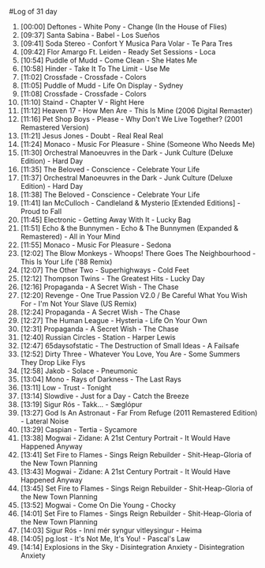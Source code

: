 #Log of 31 day

1. [00:00] Deftones - White Pony - Change (In the House of Flies)
1. [09:37] Santa Sabina - Babel - Los Sueños
1. [09:41] Soda Stereo - Confort Y Musica Para Volar - Te Para Tres
1. [09:42] Flor Amargo Ft. Leiden - Ready Set Sessions - Loca
1. [10:54] Puddle of Mudd - Come Clean - She Hates Me
1. [10:58] Hinder - Take It To The Limit - Use Me
1. [11:02] Crossfade - Crossfade - Colors
1. [11:05] Puddle of Mudd - Life On Display - Sydney
1. [11:08] Crossfade - Crossfade - Colors
1. [11:10] Staind - Chapter V - Right Here
1. [11:12] Heaven 17 - How Men Are - This Is Mine (2006 Digital Remaster)
1. [11:16] Pet Shop Boys - Please - Why Don't We Live Together? (2001 Remastered Version)
1. [11:21] Jesus Jones - Doubt - Real Real Real
1. [11:24] Monaco - Music For Pleasure - Shine (Someone Who Needs Me)
1. [11:30] Orchestral Manoeuvres in the Dark - Junk Culture (Deluxe Edition) - Hard Day
1. [11:35] The Beloved - Conscience - Celebrate Your Life
1. [11:37] Orchestral Manoeuvres in the Dark - Junk Culture (Deluxe Edition) - Hard Day
1. [11:38] The Beloved - Conscience - Celebrate Your Life
1. [11:41] Ian McCulloch - Candleland & Mysterio [Extended Editions] - Proud to Fall
1. [11:45] Electronic - Getting Away With It - Lucky Bag
1. [11:51] Echo & the Bunnymen - Echo & The Bunnymen (Expanded & Remastered) - All in Your Mind
1. [11:55] Monaco - Music For Pleasure - Sedona
1. [12:02] The Blow Monkeys - Whoops! There Goes The Neighbourhood - This Is Your Life ('88 Remix)
1. [12:07] The Other Two - Superhighways - Cold Feet
1. [12:12] Thompson Twins - The Greatest Hits - Lucky Day
1. [12:16] Propaganda - A Secret Wish - The Chase
1. [12:20] Revenge - One True Passion V2.0 / Be Careful What You Wish For - I'm Not Your Slave (US Remix)
1. [12:24] Propaganda - A Secret Wish - The Chase
1. [12:27] The Human League - Hysteria - Life On Your Own
1. [12:31] Propaganda - A Secret Wish - The Chase
1. [12:40] Russian Circles - Station - Harper Lewis
1. [12:47] 65daysofstatic - The Destruction of Small Ideas - A Failsafe
1. [12:52] Dirty Three - Whatever You Love, You Are - Some Summers They Drop Like Flys
1. [12:58] Jakob - Solace - Pneumonic
1. [13:04] Mono - Rays of Darkness - The Last Rays
1. [13:11] Low - Trust - Tonight
1. [13:14] Slowdive - Just for a Day - Catch the Breeze
1. [13:19] Sigur Rós - Takk... - Sæglópur
1. [13:27] God Is An Astronaut - Far From Refuge (2011 Remastered Edition) - Lateral Noise
1. [13:29] Caspian - Tertia - Sycamore
1. [13:38] Mogwai - Zidane: A 21st Century Portrait - It Would Have Happened Anyway
1. [13:41] Set Fire to Flames - Sings Reign Rebuilder - Shit-Heap-Gloria of the New Town Planning
1. [13:43] Mogwai - Zidane: A 21st Century Portrait - It Would Have Happened Anyway
1. [13:45] Set Fire to Flames - Sings Reign Rebuilder - Shit-Heap-Gloria of the New Town Planning
1. [13:52] Mogwai - Come On Die Young - Chocky
1. [14:01] Set Fire to Flames - Sings Reign Rebuilder - Shit-Heap-Gloria of the New Town Planning
1. [14:03] Sigur Rós - Inní mér syngur vitleysingur - Heima
1. [14:05] pg.lost - It's Not Me, It's You! - Pascal's Law
1. [14:14] Explosions in the Sky - Disintegration Anxiety - Disintegration Anxiety
